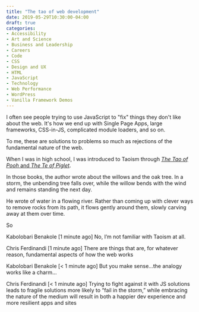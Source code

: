 ```yaml
---
title: "The tao of web development"
date: 2019-05-29T10:30:00-04:00
draft: true
categories:
- Accessibility
- Art and Science
- Business and Leadership
- Careers
- Code
- CSS
- Design and UX
- HTML
- JavaScript
- Technology
- Web Performance
- WordPress
- Vanilla Framework Demos
---
```


I often see people trying to use JavaScript to "fix" things they don't like about the web. It's how we end up with Single Page Apps, large frameworks, CSS-in-JS, complicated module loaders, and so on.

To me, these are solutions to problems so much as rejections of the fundamental nature of the web.

When I was in high school, I was introduced to Taoism through [*The Tao of Pooh* and *The Te of Piglet*](https://www.amazon.com/Tao-Pooh-Te-Piglet/dp/014095144X).

In those books, the author wrote about the willows and the oak tree. In a storm, the unbending tree falls over, while the willow bends with the wind and remains standing the next day.

He wrote of water in a flowing river. Rather than coming up with clever ways to remove rocks from its path, it flows gently around them, slowly carving away at them over time.

So

Kabolobari Benakole   [1 minute ago]
No, I’m not familiar with Taoism at all.

Chris Ferdinandi   [1 minute ago]
There are things that are, for whatever reason, fundamental aspects of how the web works

Kabolobari Benakole   [< 1 minute ago]
But you make sense…the analogy works like a charm…

Chris Ferdinandi   [< 1 minute ago]
Trying to fight against it with JS solutions leads to fragile solutions more likely to “fail in the storm,” while embracing the nature of the medium will result in both a happier dev experience and more resilient apps and sites